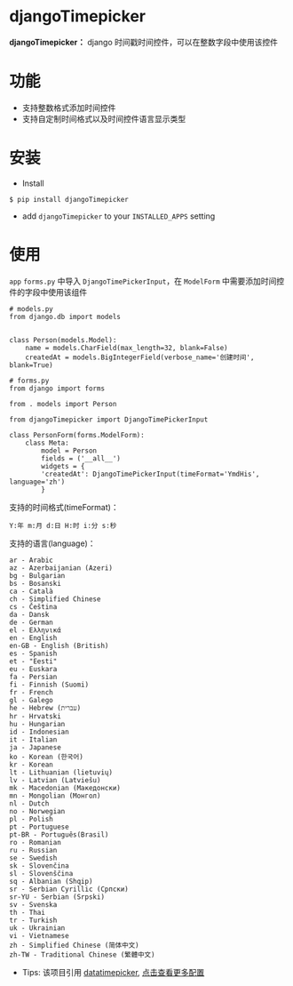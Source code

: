 djangoTimepicker
=========================

**djangoTimepicker：** django 时间戳时间控件，可以在整数字段中使用该控件

功能
=========

- 支持整数格式添加时间控件
- 支持自定制时间格式以及时间控件语言显示类型

安装
=============

* Install

```
$ pip install djangoTimepicker
```

* add `djangoTimepicker` to your `INSTALLED_APPS` setting

使用
======

`app` `forms.py` 中导入 `DjangoTimePickerInput`，在 `ModelForm` 中需要添加时间控件的字段中使用该组件

    # models.py
    from django.db import models


    class Person(models.Model):
        name = models.CharField(max_length=32, blank=False)
        createdAt = models.BigIntegerField(verbose_name='创建时间', blank=True)

    # forms.py
    from django import forms

    from . models import Person

    from djangoTimepicker import DjangoTimePickerInput

    class PersonForm(forms.ModelForm):
        class Meta:
            model = Person
            fields = ('__all__')
            widgets = {
            'createdAt': DjangoTimePickerInput(timeFormat='YmdHis', language='zh')
            }



支持的时间格式(timeFormat)：
    
    Y:年 m:月 d:日 H:时 i:分 s:秒

支持的语言(language)：

    ar - Arabic
    az - Azerbaijanian (Azeri)
    bg - Bulgarian
    bs - Bosanski
    ca - Català
    ch - Simplified Chinese
    cs - Čeština
    da - Dansk
    de - German
    el - Ελληνικά
    en - English
    en-GB - English (British)
    es - Spanish
    et - "Eesti"
    eu - Euskara
    fa - Persian
    fi - Finnish (Suomi)
    fr - French
    gl - Galego
    he - Hebrew (עברית)
    hr - Hrvatski
    hu - Hungarian
    id - Indonesian
    it - Italian
    ja - Japanese
    ko - Korean (한국어)
    kr - Korean
    lt - Lithuanian (lietuvių)
    lv - Latvian (Latviešu)
    mk - Macedonian (Македонски)
    mn - Mongolian (Монгол)
    nl - Dutch
    no - Norwegian
    pl - Polish
    pt - Portuguese
    pt-BR - Português(Brasil)
    ro - Romanian
    ru - Russian
    se - Swedish
    sk - Slovenčina
    sl - Slovenščina
    sq - Albanian (Shqip)
    sr - Serbian Cyrillic (Српски)
    sr-YU - Serbian (Srpski)
    sv - Svenska
    th - Thai
    tr - Turkish
    uk - Ukrainian
    vi - Vietnamese
    zh - Simplified Chinese (简体中文)
    zh-TW - Traditional Chinese (繁體中文)

- Tips: 该项目引用 [datatimepicker](https://github.com/xdan/datetimepicker), [点击查看更多配置](https://xdsoft.net/jqplugins/datetimepicker/)